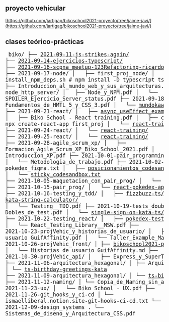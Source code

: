 ## proyecto vehicular

[https://github.com/jartigag/bikoschool2021-proyecto/tree/jaime-javi/](https://github.com/jartigag/bikoschool2021-proyecto/tree/jaime-javi/)

## clases teórico-prácticas

<big><pre>
biko/
├── [2021-09-11-js-strikes-again/](https://github.com/jartigag/js-strikes-again)
├── [2021-09-14-ejercicios-typescript/](https://github.com/jartigag/ejercicios-typescript)
├── [2021-09-16-scpna_meetup-123Refactoring-ricardo_borillo](https://www.meetup.com/es-ES/Pamplona-Software-Crafters/events/280636502)
├── 2021-09-17-node/
│   ├── first_proj_node/
│   ├── install_npm_deps.sh                          # npm install -D typescript ts-node @types/node
│   ├── Introduccion_al_mundo_web_y_sus_arquitecturas.pdf
│   ├── node_http_server/
│   ├── Node_y_NPM.pdf
│   └── SPOILER_Ejercicio_Server_status.pdf
├── 2021-09-18-css/
│   ├── [frog-green.svg](https://flexboxfroggy.com)
│   ├── Fundamentos_de_HMTL_5_y_CSS_3.pdf
│   └── [mundokawaii_codesandbox.txt](https://codesandbox.io/s/static-template-html-forked-gdv6m)
├── 2021-09-21-react/
│   ├── [async_useEffect_example.js](https://codesandbox.io/s/react-hooks-usestate-and-useeffect-s61lo)
│   ├── Biko School - React training.pdf
│   ├── create_project_npx.sh                        # npx create-react-app first_proj
│   └── [react-training/](https://github.com/jartigag/react-training/tree/step0)
├── 2021-09-24-react/
│   └── [react-training/](https://github.com/jartigag/react-training/tree/mysolution-step1)
├── 2021-09-25-react/
│   └── [react-training/](https://github.com/jartigag/react-training/tree/mysolution-step2)
├── 2021-09-28-agile_scrum_xp/
│   ├── Formacion_Agile_Scrum_XP_Biko_School_2021.pdf
│   └── Introduccion_XP.pdf
├── 2021-10-01-pair_programming/
│   ├── [gilded-rose-ts/](https://github.com/Biko-School/gilded-rose-ts)
│   └── Metodologia_de_trabajo.pdf
├── 2021-10-02-maquetacion/
│   ├── pokedex_figma.txt
│   ├── [posicionamientos_codesandbox.txt](https://codesandbox.io/s/6-posicionamientos-u369l)
│   └── [sticky_codesandbox.txt](https://codesandbox.io/s/6-posicionamientos-u369l?file=/sticky.html)
├── 2021-10-05-maquetacion_con_pair_prog/
│   └── [react-pokedex-layout/](https://github.com/jartigag/react-pokedex-layout)
├── 2021-10-15-pair_prog/
│   └── [react-pokedex-api/](https://github.com/jartigag/react-pokedex-api)
├── 2021-10-16-testing_y_tdd/
│   ├── [fizzbuzz-ts/](https://github.com/jartigag/fizzbuzz-ts)
│   ├── [kata-string-calculator/](https://github.com/jartigag/kata-string-calculator)
│   └── Testing__TDD.pdf
├── 2021-10-19-tests_doubles/
│   ├── Dobles_de_test.pdf
│   └── [single-sign-on-kata-ts/](https://github.com/jartigag/single-sign-on-kata-ts)
├── 2021-10-22-testing_react/
│   ├── [pokedex-testing/](https://github.com/Biko-School/pokedex-testing)
│   └── React_Testing_Library__MSW.pdf
├── 2021-10-23-projVehic_y_historias_de_usuario/
│   ├── Historias de usuario GuifAffinity.pdf
│   └── Taller_Example_Mapping/
├── 2021-10-26-projVehic_front/
│   ├── [bikoschool2021-proyecto/](https://github.com/jartigag/bikoschool2021-proyecto)
│   └── Historias de usuario GuifAffinity.md
├── 2021-10-30-projVehic_api/
│   ├── Express_y_SuperTest_1.pdf
│   └── [semantic-commit-messages.md](https://gist.github.com/joshbuchea/6f47e86d2510bce28f8e7f42ae84c716)
├── 2021-11-06-arquitectura_hexagonal/
│   ├── Arquitectura_hexagonal.pdf
│   └── [ts-birthday-greetings-kata](https://github.com/jartigag/ts-birthday-greetings-kata/tree/first-try)
├── 2021-11-09-arquitectura_hexagonal/
│   └── [ts-birthday-greetings-kata](https://github.com/jartigag/ts-birthday-greetings-kata/tree/step-by-step)
├── 2021-11-12-naming/
│   └── Copia_de_Naming_sin_animaciones.pdf
├── 2021-11-23-ux/
│   └── Biko School - UX.pdf
├── 2021-11-26-git_hooks_y_ci-cd
│   └── ismaelliberal.notion.site-git-hooks-ci-cd.txt
└── 2021-12-09-design_systems
.   └── Sistemas_de_diseno_y_Arquitectura_CSS.pdf
</pre></big>
